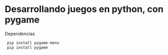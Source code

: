 # Desarrollando juegos en python, con pygame

Dependencias
```python
 pip install pygame-menu
 pip install pygame
``` 
